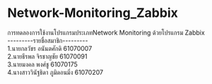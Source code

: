 # Network-Monitoring_Zabbix
การทดลองการใช้งานโปรแกรมประเภทNetwork Monitoring ด้วยโปรแกรม Zabbix<br>
---------รายชื่อสมาชิก---------<br>
1.นายกลวัชร อนันตศักดิ 61070007<br>
2.นายธีรพล จิรชาญชัย 61070091<br>
3.นายมงคล พงศ์ชู 61070175<br>
4.นางสาววินัฐธิดา ภูมิดอนมิ่ง 61070207<br>
